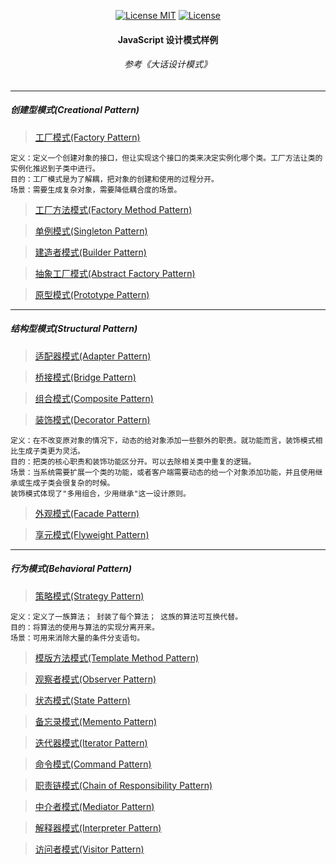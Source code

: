 <p align="center">
  <a href="https://www.skillnull.com"><img src="https://skillnull.com/others/images/brand/MIT.svg" alt="License MIT"></a>
   <a href="https://996.icu"><img src="https://img.shields.io/badge/link-996.icu-red.svg" alt="License"></a>
</p>

<h4 align="center"> JavaScript 设计模式样例 </h4>
<h6 align="center"> 参考《大话设计模式》</h6>

***
##### 创建型模式(Creational Pattern)

> [工厂模式(Factory Pattern)](/Example/Factory-Pattern.js)

    定义：定义一个创建对象的接口，但让实现这个接口的类来决定实例化哪个类。工厂方法让类的实例化推迟到子类中进行。  
    目的：工厂模式是为了解耦，把对象的创建和使用的过程分开。
    场景：需要生成复杂对象，需要降低耦合度的场景。

> [工厂方法模式(Factory Method Pattern)](/Example/Factory-Method-Pattern.js)

> [单例模式(Singleton Pattern)](/Example/Singleton-Pattern.js)

> [建造者模式(Builder Pattern)](/Example/Builder-Pattern.js)
   
> [抽象工厂模式(Abstract Factory Pattern)](/Example/Abstract-Factory-Pattern.js)

> [原型模式(Prototype Pattern)](/Example/Prototype-Pattern.js)

***
   
##### 结构型模式(Structural Pattern)

> [适配器模式(Adapter Pattern)](/Example/Adapter-Pattern.js)

> [桥接模式(Bridge Pattern)](/Example/Bridge-Pattern.js)

> [组合模式(Composite Pattern)](/Example/Composite-Pattern.js)

> [装饰模式(Decorator Pattern)](/Example/Decorator-Pattern.js)
    
    定义：在不改变原对象的情况下，动态的给对象添加一些额外的职责。就功能而言，装饰模式相比生成子类更为灵活。
    目的：把类的核心职责和装饰功能区分开。可以去除相关类中重复的逻辑。
    场景：当系统需要扩展一个类的功能，或者客户端需要动态的给一个对象添加功能，并且使用继承或生成子类会很复杂的时候。
    装饰模式体现了"多用组合，少用继承"这一设计原则。

> [外观模式(Facade Pattern)](/Example/Facade-Pattern.js)

> [享元模式(Flyweight Pattern)](/Example/Flyweight-Pattern.js)

***

##### 行为模式(Behavioral Pattern)
    
> [策略模式(Strategy Pattern)](/Example/Strategy-Pattern.js)

    定义：定义了一族算法； 封装了每个算法； 这族的算法可互换代替。
    目的：将算法的使用与算法的实现分离开来。
    场景：可用来消除大量的条件分支语句。

> [模版方法模式(Template Method Pattern)](/Example/Template-Method-Pattern.js)

> [观察者模式(Observer Pattern)](/Example/Observer-Pattern.js)

> [状态模式(State Pattern)](/Example/State-Pattern.js)

> [备忘录模式(Memento Pattern)](/Example/Memento-Pattern.js)

> [迭代器模式(Iterator Pattern)](/Example/Iterator-Pattern.js)

> [命令模式(Command Pattern)](/Example/Command-Pattern.js)

> [职责链模式(Chain of Responsibility Pattern)](/Example/Chain-Of-Responsibility-Pattern.js)

> [中介者模式(Mediator Pattern)](/Example/Memento-Pattern.js)

> [解释器模式(Interpreter Pattern)](/Example/Iterator-Pattern.js)

> [访问者模式(Visitor Pattern)](/Example/Visitor-Pattern.js)